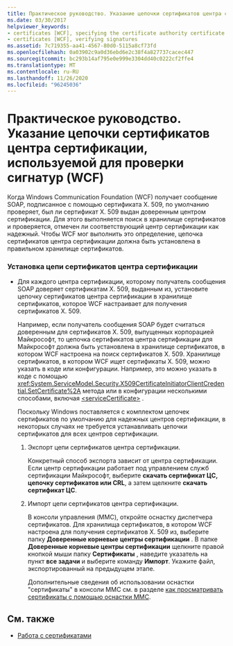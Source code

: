 ```yaml
---
title: Практическое руководство. Указание цепочки сертификатов центра сертификации, используемой для проверки сигнатур (WCF)
ms.date: 03/30/2017
helpviewer_keywords:
- certificates [WCF], specifying the certificate authority certificate chain
- certificates [WCF], verifying signatures
ms.assetid: 7c719355-aa41-4567-80d0-5115a8cf73fd
ms.openlocfilehash: 0a03902c9a0d36ebd6e2c38f4a827737cacec447
ms.sourcegitcommit: bc293b14af795e0e999e3304dd40c0222cf2ffe4
ms.translationtype: MT
ms.contentlocale: ru-RU
ms.lasthandoff: 11/26/2020
ms.locfileid: "96245036"
---
```

# <a name="how-to-specify-the-certificate-authority-certificate-chain-used-to-verify-signatures-wcf"></a>Практическое руководство. Указание цепочки сертификатов центра сертификации, используемой для проверки сигнатур (WCF)

Когда Windows Communication Foundation (WCF) получает сообщение SOAP, подписанное с помощью сертификата X. 509, по умолчанию проверяет, был ли сертификат X. 509 выдан доверенным центром сертификации. Для этого выполняется поиск в хранилище сертификатов и проверяется, отмечен ли соответствующий центр сертификации как надежный. Чтобы WCF мог выполнить это определение, цепочка сертификатов центра сертификации должна быть установлена в правильном хранилище сертификатов.  
  
### <a name="to-install-a-certification-authority-certificate-chain"></a>Установка цепи сертификатов центра сертификации  
  
- Для каждого центра сертификации, которому получатель сообщения SOAP доверяет сертификатам X. 509, выданным из, установите цепочку сертификатов центра сертификации в хранилище сертификатов, которое WCF настраивает для получения сертификатов X. 509.  
  
     Например, если получатель сообщения SOAP будет считаться доверенным для сертификатов X. 509, выпущенных корпорацией Майкрософт, то цепочка сертификатов центра сертификации для Майкрософт должна быть установлена в хранилище сертификатов, в котором WCF настроена на поиск сертификатов X. 509. Хранилище сертификатов, в котором WCF ищет сертификаты X. 509, можно указать в коде или конфигурации. Например, это можно указать в коде с помощью <xref:System.ServiceModel.Security.X509CertificateInitiatorClientCredential.SetCertificate%2A> метода или в конфигурации несколькими способами, включая [\<serviceCertificate>](../../configure-apps/file-schema/wcf/servicecertificate-of-clientcredentials-element.md) .  
  
     Поскольку Windows поставляется с комплектом цепочек сертификатов по умолчанию для надежных центров сертификации, в некоторых случаях не требуется устанавливать цепочки сертификатов для всех центров сертификации.  
  
    1. Экспорт цепи сертификатов центра сертификации.  
  
         Конкретный способ экспорта зависит от центра сертификации. Если центр сертификации работает под управлением служб сертификации Майкрософт, выберите **скачать сертификат ЦС, цепочку сертификатов или CRL**, а затем щелкните **скачать сертификат ЦС**.  
  
    2. Импорт цепи сертификатов центра сертификации.  
  
         В консоли управления (MMC), откройте оснастку диспетчера сертификатов. Для хранилища сертификатов, в котором WCF настроена для получения сертификатов X. 509 из, выберите папку **Доверенные корневые** **центры сертификации** . В папке **Доверенные корневые центры сертификации** щелкните правой кнопкой мыши папку **Сертификаты** , наведите указатель на пункт **все задачи** и выберите команду **Импорт**. Укажите файл, экспортированный на предыдущем этапе.  
  
         Дополнительные сведения об использовании оснастки "сертификаты" в консоли MMC см. в разделе [как просматривать сертификаты с помощью оснастки MMC](how-to-view-certificates-with-the-mmc-snap-in.md).  
  
## <a name="see-also"></a>См. также

- [Работа с сертификатами](working-with-certificates.md)
